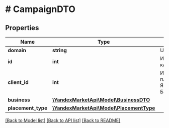 # # CampaignDTO

## Properties

Name | Type | Description | Notes
------------ | ------------- | ------------- | -------------
**domain** | **string** | URL магазина. | [optional]
**id** | **int** | Идентификатор кампании. | [optional]
**client_id** | **int** | Идентификатор плательщика в Яндекс Балансе. | [optional]
**business** | [**\YandexMarketApi\Model\BusinessDTO**](BusinessDTO.md) |  | [optional]
**placement_type** | [**\YandexMarketApi\Model\PlacementType**](PlacementType.md) |  | [optional]

[[Back to Model list]](../../README.md#models) [[Back to API list]](../../README.md#endpoints) [[Back to README]](../../README.md)
